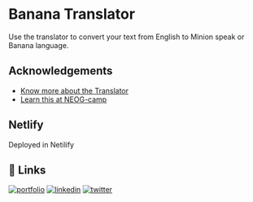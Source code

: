 
# Banana Translator
Use the translator to convert your text from English to Minion speak or Banana language.

## Acknowledgements

 - [Know more about the Translator](https://funtranslations.com/minion)
 - [Learn this at NEOG-camp](https://youtu.be/yLZazznWoAs)
 

  
## Netlify

Deployed in Netilify



  
## 🔗 Links
[![portfolio](https://img.shields.io/badge/my_portfolio-000?style=for-the-badge&logo=ko-fi&logoColor=white)](https://anantharaja-portfolio.netlify.app/)
[![linkedin](https://img.shields.io/badge/linkedin-0A66C2?style=for-the-badge&logo=linkedin&logoColor=white)](https://www.linkedin.com/in/ananth-raj-0bb8b9176/)
[![twitter](https://img.shields.io/badge/twitter-1DA1F2?style=for-the-badge&logo=twitter&logoColor=white)](https://twitter.com/Anantha67496007)

  
